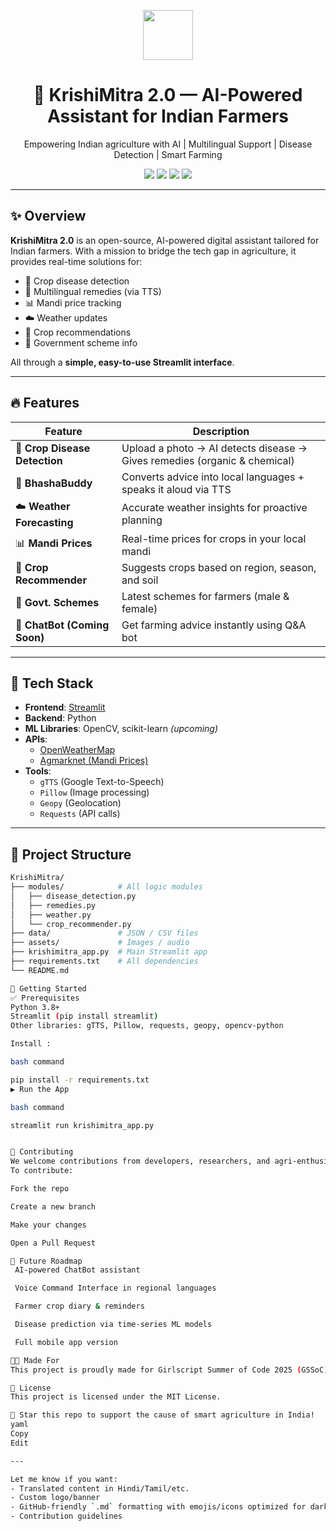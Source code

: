 <p align="center">
  <img src="https://img.icons8.com/color/96/tractor.png" width="80"/>
</p>

<h1 align="center">🌾 KrishiMitra 2.0 — AI-Powered Assistant for Indian Farmers</h1>

<p align="center">
  Empowering Indian agriculture with AI | Multilingual Support | Disease Detection | Smart Farming
</p>

<p align="center">
  <img src="https://img.shields.io/badge/Python-3.8%2B-green?style=flat&logo=python"/>
  <img src="https://img.shields.io/badge/Streamlit-%23FF4B4B.svg?&style=flat&logo=streamlit&logoColor=white"/>
  <img src="https://img.shields.io/badge/Open%20Source-%2312100E.svg?&style=flat&logo=github"/>
  <img src="https://img.shields.io/badge/Made%20for-GSSoC-orange"/>
</p>

---

## ✨ Overview

**KrishiMitra 2.0** is an open-source, AI-powered digital assistant tailored for Indian farmers. With a mission to bridge the tech gap in agriculture, it provides real-time solutions for:

- 🌾 Crop disease detection  
- 💬 Multilingual remedies (via TTS)  
- 📊 Mandi price tracking  
- ☁️ Weather updates  
- 🌱 Crop recommendations  
- 🧾 Government scheme info

All through a **simple, easy-to-use Streamlit interface**.

---

## 🔥 Features

| Feature | Description |
|--------|-------------|
| 🧠 **Crop Disease Detection** | Upload a photo → AI detects disease → Gives remedies (organic & chemical) |
| 💬 **BhashaBuddy** | Converts advice into local languages + speaks it aloud via TTS |
| ☁️ **Weather Forecasting** | Accurate weather insights for proactive planning |
| 📊 **Mandi Prices** | Real-time prices for crops in your local mandi |
| 🌱 **Crop Recommender** | Suggests crops based on region, season, and soil |
| 🧾 **Govt. Schemes** | Latest schemes for farmers (male & female) |
| 🤖 **ChatBot (Coming Soon)** | Get farming advice instantly using Q&A bot |

---

## 🧠 Tech Stack

- **Frontend**: [Streamlit](https://streamlit.io/)
- **Backend**: Python
- **ML Libraries**: OpenCV, scikit-learn *(upcoming)*
- **APIs**:
  - [OpenWeatherMap](https://openweathermap.org/)
  - [Agmarknet (Mandi Prices)](https://agmarknet.gov.in/)
- **Tools**:
  - `gTTS` (Google Text-to-Speech)
  - `Pillow` (Image processing)
  - `Geopy` (Geolocation)
  - `Requests` (API calls)

---

## 📁 Project Structure

```bash
KrishiMitra/
├── modules/            # All logic modules
│   ├── disease_detection.py
│   ├── remedies.py
│   ├── weather.py
│   └── crop_recommender.py
├── data/               # JSON / CSV files
├── assets/             # Images / audio
├── krishimitra_app.py  # Main Streamlit app
├── requirements.txt    # All dependencies
└── README.md

🚀 Getting Started
✅ Prerequisites
Python 3.8+
Streamlit (pip install streamlit)
Other libraries: gTTS, Pillow, requests, geopy, opencv-python

Install :

bash command

pip install -r requirements.txt
▶️ Run the App

bash command

streamlit run krishimitra_app.py


🤝 Contributing
We welcome contributions from developers, researchers, and agri-enthusiasts!
To contribute:

Fork the repo

Create a new branch

Make your changes

Open a Pull Request

📌 Future Roadmap
 AI-powered ChatBot assistant

 Voice Command Interface in regional languages

 Farmer crop diary & reminders

 Disease prediction via time-series ML models

 Full mobile app version

🧑‍🌾 Made For
This project is proudly made for Girlscript Summer of Code 2025 (GSSoC) and aims to uplift the farming ecosystem in India through accessible AI tools.

📜 License
This project is licensed under the MIT License.

🌟 Star this repo to support the cause of smart agriculture in India!
yaml
Copy
Edit

---

Let me know if you want:
- Translated content in Hindi/Tamil/etc.
- Custom logo/banner
- GitHub-friendly `.md` formatting with emojis/icons optimized for dark/light themes
- Contribution guidelines

